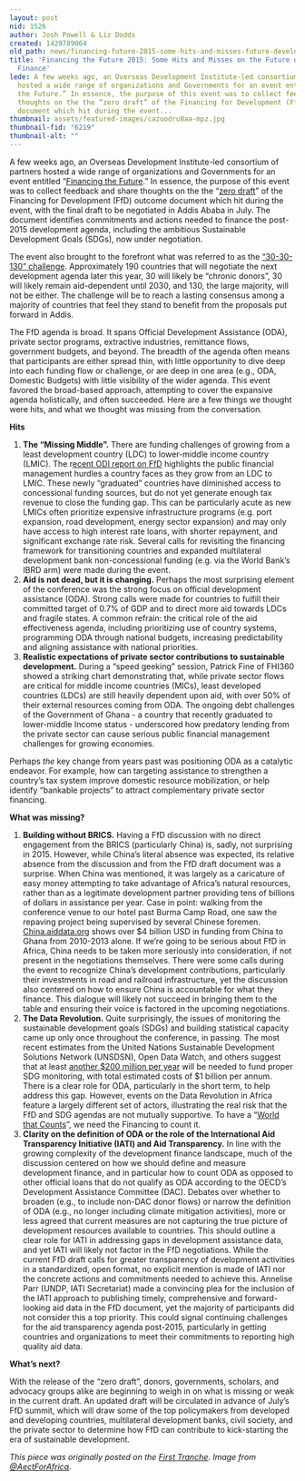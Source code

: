 ```yaml
---
layout: post
nid: 1526
author: Josh Powell & Liz Dodds
created: 1429789064
old_path: news/financing-future-2015-some-hits-and-misses-future-development-finance
title: 'Financing the Future 2015: Some Hits and Misses on the Future of Development
  Finance'
lede: A few weeks ago, an Overseas Development Institute-led consortium of partners
  hosted a wide range of organizations and Governments for an event entitled “Financing
  the Future.” In essence, the purpose of this event was to collect feedback and share
  thoughts on the the “zero draft” of the Financing for Development (FfD) outcome
  document which hit during the event...
thumbnail: assets/featured-images/cazuodru8aa-mpz.jpg
thumbnail-fid: "6219"
thumbnail-alt: ""
---
```


A few weeks ago, an Overseas Development Institute-led consortium of partners hosted a wide range of organizations and Governments for an event entitled “[Financing the Future](http://www.developmentprogress.org/event/financing-future-fresh-perspectives-global-development-sdgs-accra).” In essence, the purpose of this event was to collect feedback and share thoughts on the the “[zero draft](http://www.un.org/esa/ffd/wp-content/uploads/2015/03/1ds-zero-draft-outcome.pdf)” of the Financing for Development (FfD) outcome document which hit during the event, with the final draft to be negotiated in Addis Ababa in July. The document identifies commitments and actions needed to finance the post-2015 development agenda, including the ambitious Sustainable Development Goals (SDGs), now under negotiation.

The event also brought to the forefront what was referred to as the [“30-30-130” challenge](http://www.odi.org/sites/odi.org.uk/files/odi-assets/publications-opinion-files/9374.pdf). Approximately 190 countries that will negotiate the next development agenda later this year, 30 will likely be “chronic donors”, 30 will likely remain aid-dependent until 2030, and 130, the large majority, will not be either. The challenge will be to reach a lasting consensus among a majority of countries that feel they stand to benefit from the proposals put forward in Addis.

The FfD agenda is broad. It spans Official Development Assistance (ODA), private sector programs, extractive industries, remittance flows, government budgets, and beyond. The breadth of the agenda often means that participants are either spread thin, with little opportunity to dive deep into each funding flow or challenge, or are deep in one area (e.g., ODA, Domestic Budgets) with little visibility of the wider agenda. This event favored the broad-based approach, attempting to cover the expansive agenda holistically, and often succeeded. Here are a few things we thought were hits, and what we thought was missing from the conversation.

**Hits**

1. **The “Missing Middle”.** There are funding challenges of growing from a least development country (LDC) to lower-middle income country (LMIC). The r[ecent ODI report on FfD](http://www.odi.org/sites/odi.org.uk/files/odi-assets/publications-opinion-files/9374.pdf) highlights the public financial management hurdles a country faces as they grow from an LDC to LMIC. These newly “graduated” countries have diminished access to concessional funding sources, but do not yet generate enough tax revenue to close the funding gap. This can be particularly acute as new LMICs often prioritize expensive infrastructure programs (e.g. port expansion, road development, energy sector expansion) and may only have access to high interest rate loans, with shorter repayment, and significant exchange rate risk. Several calls for revisiting the financing framework for transitioning countries and expanded multilateral development bank non-concessional funding (e.g. via the World Bank’s IBRD arm) were made during the event.
2. **Aid is not dead, but it is changing.** Perhaps the most surprising element of the conference was the strong focus on official development assistance (ODA). Strong calls were made for countries to fulfill their committed target of 0.7% of GDP and to direct more aid towards LDCs and fragile states. A common refrain: the critical role of the aid effectiveness agenda, including prioritizing use of country systems, programming ODA through national budgets, increasing predictability and aligning assistance with national priorities.
3. **Realistic expectations of private sector contributions to sustainable development.** During a “speed geeking” session, Patrick Fine of FHI360 showed a striking chart demonstrating that, while private sector flows are critical for middle income countries (MICs), least developed countries (LDCs) are still heavily dependent upon aid, with over 50% of their external resources coming from ODA. The ongoing debt challenges of the Government of Ghana - a country that recently graduated to lower-middle Income status - underscored how predatory lending from the private sector can cause serious public financial management challenges for growing economies.

Perhaps *the* key change from years past was positioning ODA as a catalytic endeavor. For example, how can targeting assistance to strengthen a country’s tax system improve domestic resource mobilization, or help identify “bankable projects” to attract complementary private sector financing.

**What was missing?**

1. **Building without BRICS.** Having a FfD discussion with no direct engagement from the BRICS (particularly China) is, sadly, not surprising in 2015. However, while China’s literal absence was expected, its relative absence from the discussion and from the FfD draft document was a surprise. When China was mentioned, it was largely as a caricature of easy money attempting to take advantage of Africa’s natural resources, rather than as a legitimate development partner providing tens of billions of dollars in assistance per year. Case in point: walking from the conference venue to our hotel past Burma Camp Road, one saw the repaving project being supervised by several Chinese foremen. [China.aiddata.org](http://china.aiddata.org/) shows over $4 billion USD in funding from China to Ghana from 2010-2013 alone. If we’re going to be serious about FfD in Africa, China needs to be taken more seriously into consideration, if not present in the negotiations themselves. There were some calls during the event to recognize China’s development contributions, particularly their investments in road and railroad infrastructure, yet the discussion also centered on how to ensure China is accountable for what they finance. This dialogue will likely not succeed in bringing them to the table and ensuring their voice is factored in the upcoming negotiations.
2. **The Data Revolution.** Quite surprisingly, the issues of monitoring the sustainable development goals (SDGs) and building statistical capacity came up only once throughout the conference, in passing. The most recent estimates from the United Nations Sustainable Development Solutions Network (UNSDSN), Open Data Watch, and others suggest that at least [another $200 million per year](http://unsdsn.org/wp-content/uploads/2015/03/150228-Needs-Assessment-Working-Draft.pdf) will be needed to fund proper SDG monitoring, with total estimated costs of $1 billion per annum. There is a clear role for ODA, particularly in the short term, to help address this gap. However, events on the Data Revolution in Africa feature a largely different set of actors, illustrating the real risk that the FfD and SDG agendas are not mutually supportive. To have a “[World that Counts](http://www.undatarevolution.org/wp-content/uploads/2014/12/A-World-That-Counts2.pdf)”, we need the Financing to count it.
3. **Clarity on the definition of ODA or the role of the International Aid Transparency Initiative (IATI) and Aid Transparency.** In line with the growing complexity of the development finance landscape, much of the discussion centered on how we should define and measure development finance, and in particular how to count ODA as opposed to other official loans that do not qualify as ODA according to the OECD’s Development Assistance Committee (DAC). Debates over whether to broaden (e.g., to include non-DAC donor flows) or narrow the definition of ODA (e.g., no longer including climate mitigation activities), more or less agreed that current measures are not capturing the true picture of development resources available to countries. This should outline a clear role for IATI in addressing gaps in development assistance data, and yet IATI will likely not factor in the FfD negotiations. While the current FfD draft calls for greater transparency of development activities in a standardized, open format, no explicit mention is made of IATI nor the concrete actions and commitments needed to achieve this. Annelise Parr (UNDP, IATI Secretariat) made a convincing plea for the inclusion of the IATI approach to publishing timely, comprehensive and forward-looking aid data in the FfD document, yet the majority of participants did not consider this a top priority. This could signal continuing challenges for the aid transparency agenda post-2015, particularly in getting countries and organizations to meet their commitments to reporting high quality aid data.

**What’s next?**

With the release of the “zero draft”, donors, governments, scholars, and advocacy groups alike are beginning to weigh in on what is missing or weak in the current draft. An updated draft will be circulated in advance of July’s FfD summit, which will draw some of the top policymakers from developed and developing countries, multilateral development banks, civil society, and the private sector to determine how FfD can contribute to kick-starting the era of sustainable development.


*This piece was originally posted on the [First Tranche](http://aiddata.org/blog/financing-the-future-2015-some-hits-and-misses-on-the-future-of-development-finance). Image from [@AectForAfrica](https://twitter.com/AcetforAfrica/status/578242659334144000).*
